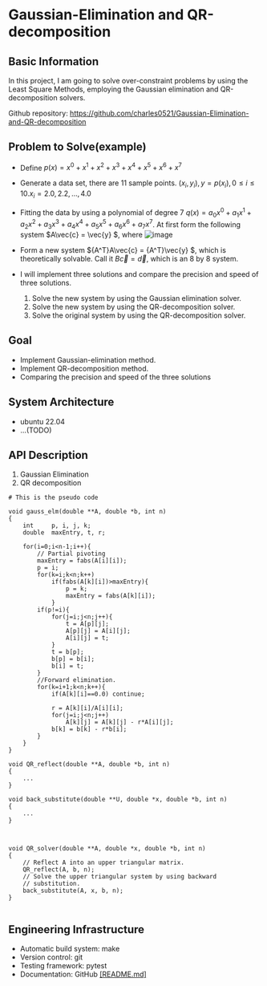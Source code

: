 # Gaussian-Elimination and QR-decomposition
## Basic Information
In this project, I am going to solve over-constraint problems by using the Least Square Methods, employing the Gaussian elimination and QR-decomposition solvers.

Github repository: https://github.com/charles0521/Gaussian-Elimination-and-QR-decomposition

## Problem to Solve(example)
*  Define $p(x) = x^0 + x^1 + x^2 + x^3 + x^4 + x^5 + x^6 + x^7$
*  Generate a data set, there are 11 sample points. ${(x_i, y_i)}, y = p(x_i), 0 \leq i \leq 10. x_i = 2.0, 2.2, ...,4.0$

*  Fitting the data by using a polynomial of degree 7 $q(x) = a_0x^0 + a_1x^1 + a_2x^2 + a_3x^3 + a_4x^4 + a_5x^5 + a_6x^6 + a_7x^7$. At first form the following system $A\vec{c} = \vec{y} $, where
![image](https://user-images.githubusercontent.com/56105794/197404654-510ec5e3-8851-4387-8485-0b1d68d3ba56.png)

* Form a new system ${A^T}A\vec{c} = {A^T}\vec{y} $, which is theoretically solvable. Call it $B\vec{c} = \vec{d}$, which is an 8 by 8 system.
* I will implement three solutions and compare the precision and speed of three solutions.

    1.  Solve the new system by using the Gaussian elimination solver.
    2.  Solve the new system by using the QR-decomposition solver.
    3.  Solve the original system by using the QR-decomposition solver.

## Goal
* Implement Gaussian-elimination method.
* Implement QR-decomposition method.
* Comparing the precision and speed of the three solutions

## System Architecture
* ubuntu 22.04
* ...(TODO)

## API Description
1. Gaussian Elimination
2. QR decomposition

```
# This is the pseudo code

void gauss_elm(double **A, double *b, int n)
{
	int     p, i, j, k;
	double  maxEntry, t, r;

	for(i=0;i<n-1;i++){
		// Partial pivoting
		maxEntry = fabs(A[i][i]);
		p = i;
		for(k=i;k<n;k++)
			if(fabs(A[k][i])>maxEntry){
				p = k;
				maxEntry = fabs(A[k][i]);
			}
		if(p!=i){
			for(j=i;j<n;j++){
				t = A[p][j];
				A[p][j] = A[i][j];
				A[i][j] = t;
			}
			t = b[p];
			b[p] = b[i];
			b[i] = t;
		}
		//Forward elimination.
        for(k=i+1;k<n;k++){
			if(A[k][i]==0.0) continue;
			
			r = A[k][i]/A[i][i];
			for(j=i;j<n;j++)
				A[k][j] = A[k][j] - r*A[i][j];
			b[k] = b[k] - r*b[i];
		}
	}
}

void QR_reflect(double **A, double *b, int n)
{
    ...
}

void back_substitute(double **U, double *x, double *b, int n)
{
    ...
}



void QR_solver(double **A, double *x, double *b, int n)
{
	// Reflect A into an upper triangular matrix.
	QR_reflect(A, b, n);
    // Solve the upper triangular system by using backward
	// substitution.
    back_substitute(A, x, b, n);
}


```

## Engineering Infrastructure
* Automatic build system: make
* Version control: git
* Testing framework: pytest
* Documentation: GitHub [[README.md]](https://github.com/charles0521/Gaussian-Elimination-and-QR-decomposition/blob/main/README.md)

